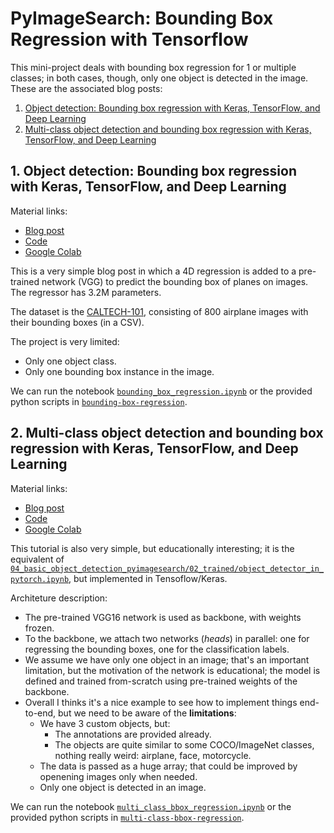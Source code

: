 # PyImageSearch: Bounding Box Regression with Tensorflow

This mini-project deals with bounding box regression for 1 or multiple classes; in both cases, though, only one object is detected in the image. These are the associated blog posts:

1. [Object detection: Bounding box regression with Keras, TensorFlow, and Deep Learning](https://pyimagesearch.com/2020/10/05/object-detection-bounding-box-regression-with-keras-tensorflow-and-deep-learning/?_ga=2.164853631.1777097551.1684564539-1295398344.1684564539)
2. [Multi-class object detection and bounding box regression with Keras, TensorFlow, and Deep Learning](https://pyimagesearch.com/2020/10/12/multi-class-object-detection-and-bounding-box-regression-with-keras-tensorflow-and-deep-learning/?_ga=2.67263313.1777097551.1684564539-1295398344.1684564539)

## 1. Object detection: Bounding box regression with Keras, TensorFlow, and Deep Learning

Material links:

- [Blog post](https://pyimagesearch.com/2020/10/05/object-detection-bounding-box-regression-with-keras-tensorflow-and-deep-learning/?_ga=2.164853631.1777097551.1684564539-1295398344.1684564539)
- [Code](https://pyimagesearch-code-downloads.s3-us-west-2.amazonaws.com/bounding-box-regression/bounding-box-regression.zip)
- [Google Colab](https://colab.research.google.com/drive/1vQ587yUumW0xEEPPj-6aYUPi1eYjshs2?usp=sharing)

This is a very simple blog post in which a 4D regression is added to a pre-trained network (VGG) to predict the bounding box of planes on images. The regressor has 3.2M parameters.

The dataset is the [CALTECH-101](https://data.caltech.edu/records/mzrjq-6wc02), consisting of 800 airplane images with their bounding boxes (in a CSV).

The project is very limited:

- Only one object class.
- Only one bounding box instance in the image.

We can run the notebook [`bounding_box_regression.ipynb`](./bounding_box_regression.ipynb) or the provided python scripts in [`bounding-box-regression`](./bounding-box-regression).

## 2. Multi-class object detection and bounding box regression with Keras, TensorFlow, and Deep Learning

Material links:

- [Blog post](https://www.pyimagesearch.com/2020/10/12/multi-class-object-detection-and-bounding-box-regression-with-keras-tensorflow-and-deep-learning/?_ga=2.72423251.1777097551.1684564539-1295398344.1684564539)
- [Code](https://pyimagesearch-code-downloads.s3-us-west-2.amazonaws.com/multi-class-bbox-regression/multi-class-bbox-regression.zip)
- [Google Colab](https://colab.research.google.com/drive/1U8N3pJPIHzRuhhZ8K2Rxh0wmCgftVPEb?usp=sharing)

This tutorial is also very simple, but educationally interesting; it is the equivalent of [`04_basic_object_detection_pyimagesearch/02_trained/object_detector_in_pytorch.ipynb`](../04_basic_object_detection_pyimagesearch/02_trained/object_detector_in_pytorch.ipynb), but implemented in Tensoflow/Keras.

Architeture description:

- The pre-trained VGG16 network is used as backbone, with weights frozen.
- To the backbone, we attach two networks (*heads*) in parallel: one for regressing the bounding boxes, one for the classification labels.
- We assume we have only one object in an image; that's an important limitation, but the motivation of the network is educational; the model is defined and trained from-scratch using pre-trained weights of the backbone.
- Overall I thinks it's a nice example to see how to implement things end-to-end, but we need to be aware of the **limitations**:
  - We have 3 custom objects, but:
    - The annotations are provided already.
    - The objects are quite similar to some COCO/ImageNet classes, nothing really weird: airplane, face, motorcycle.
  - The data is passed as a huge array; that could be improved by openening images only when needed.
  - Only one object is detected in an image.

We can run the notebook [`multi_class_bbox_regression.ipynb`](./multi_class_bbox_regression.ipynb) or the provided python scripts in [`multi-class-bbox-regression`](./multi-class-bbox-regression/).
